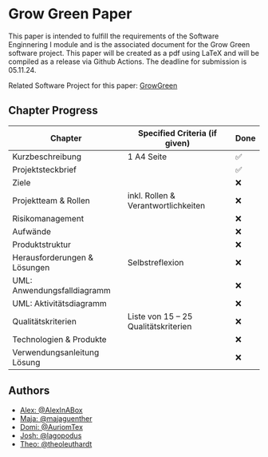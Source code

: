 # Grow Green Paper

This paper is intended to fulfill the requirements of the Software Enginnering I module and is the associated document 
for the Grow Green software project. 
This paper will be created as a pdf using LaTeX and will be compiled as a release via Github Actions. 
The deadline for submission is 05.11.24.

Related Software Project for this paper: [GrowGreen](https://github.com/AlexInABox/grow-green/)

## Chapter Progress

| Chapter                      | Specified Criteria (if given)        | Done |
| ---------------------------- | ------------------------------------ | ---- |
| Kurzbeschreibung             | 1 A4 Seite                           | ✅    |
| Projektsteckbrief            |                                      | ✅    |
| Ziele                        |                                      | ❌    |
| Projektteam & Rollen         | inkl. Rollen & Verantwortlichkeiten  | ❌    |
| Risikomanagement             |                                      | ❌    |
| Aufwände                     |                                      | ❌    |
| Produktstruktur              |                                      | ❌    |
| Herausforderungen & Lösungen | Selbstreflexion                      | ❌    |
| UML: Anwendungsfalldiagramm  |                                      | ❌    |
| UML: Aktivitätsdiagramm      |                                      | ❌    |
| Qualitätskriterien           | Liste von 15 – 25 Qualitätskriterien | ❌    |
| Technologien & Produkte      |                                      | ❌    |
| Verwendungsanleitung Lösung  |                                      | ❌    |

## Authors

- [Alex: @AlexInABox](https://github.com/AlexInABox)
- [Maja: @majaguenther](https://github.com/majaguenther)
- [Domi: @AuriomTex](https://github.com/AuriomTex)
- [Josh: @lagopodus](https://github.com/lagopodus)
- [Theo: @theoleuthardt](https://github.com/theoleuthardt)
